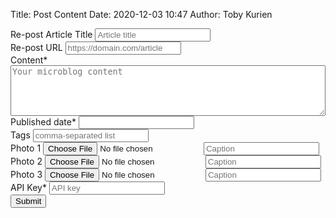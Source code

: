 Title: Post Content
Date: 2020-12-03 10:47
Author: Toby Kurien

<form name="postForm" role="form" action="https://yourdomain.com/micropub.php" method="post" class="well" enctype="multipart/form-data">
  <div class="form-group">
    <label for="name">Re-post Article Title</label>
    <input type="text" class="form-control" id="name" name="name" placeholder="Article title">
  </div>
  <div class="form-group">
    <label for="repost-of">Re-post URL</label>
    <input type="text" class="form-control" id="repost-of" name="repost-of" placeholder="https://domain.com/article">
  </div>
  <div class="form-group">
    <label for="content">Content*</label>
    <textarea class="form-control" id="content" name="content" placeholder="Your microblog content" style="width:100%" rows="5" required></textarea>
  </div>
  <div class="form-group">
    <label for="published">Published date*</label>
    <input type="text" class="form-control" id="published" name="published">
  </div>
  <div class="form-group">
    <label for="tags">Tags</label>
    <input type="text" class="form-control" id="tags" name="tags" placeholder="comma-separated list">
  </div>
  <div class="form-group">
    <label for="photo1">Photo 1</label>
    <input type="file" class="form-control" id="photo1" name="photo[]">
    <input type="text" class="form-control" id="alt1" name="mp-photo-alt[]" placeholder="Caption">
  </div>
  <div class="form-group">
    <label for="photo2">Photo 2</label>
    <input type="file" class="form-control" id="photo2" name="photo[]">
    <input type="text" class="form-control" id="alt1" name="mp-photo-alt[]" placeholder="Caption">
  </div>
  <div class="form-group">
    <label for="photo3">Photo 3</label>
    <input type="file" class="form-control" id="photo3" name="photo[]">
    <input type="text" class="form-control" id="alt1" name="mp-photo-alt[]" placeholder="Caption">
  </div>
  <div class="form-group">
    <label for="key">API Key*</label>
    <input type="password" class="form-control" id="key" name="key" placeholder="API key" required>
  </div>

  <input type="hidden" name="h" value="entry"/>
  <button type="submit" class="btn btn-primary">Submit</button>
</form>

<script>
    document.forms["postForm"]["published"].value = (new Date()).toLocaleString();
</script>

